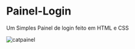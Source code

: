 # Painel-Login
Um Simples Painel de login feito em HTML e CSS

![catpainel](https://user-images.githubusercontent.com/92822406/183307933-ffd7fdde-3044-4905-bbc7-f87022219241.png)

